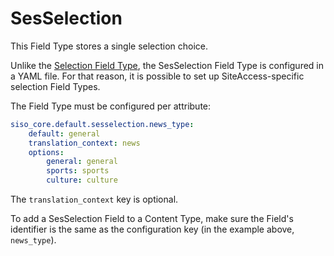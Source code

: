 # SesSelection

This Field Type stores a single selection choice. 

Unlike the [Selection Field Type](selection_field_type.md),
the SesSelection Field Type is configured in a YAML file.
For that reason, it is possible to set up SiteAccess-specific selection Field Types.

The Field Type must be configured per attribute:

``` yaml
siso_core.default.sesselection.news_type:
    default: general
    translation_context: news
    options:
        general: general
        sports: sports
        culture: culture
```

The `translation_context` key is optional. 

To add a SesSelection Field to a Content Type, make sure the Field's identifier is the same as the configuration key (in the example above, `news_type`).
